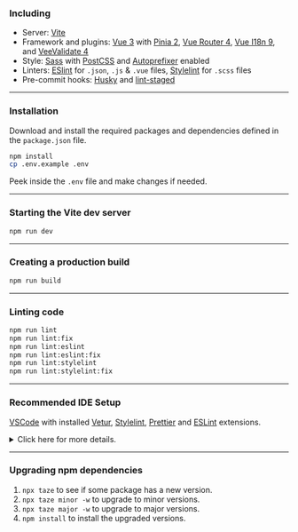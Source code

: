 ### Including

-   Server: [Vite](https://vitejs.dev/)
-   Framework and plugins: [Vue 3](https://v3.vuejs.org/) with [Pinia 2](https://pinia.vuejs.org/), [Vue Router 4](https://next.router.vuejs.org/), [Vue I18n 9](https://vue-i18n.intlify.dev/), and [VeeValidate 4](https://vee-validate.logaretm.com/v4/)
-   Style: [Sass](https://sass-lang.com/) with [PostCSS](https://postcss.org/) and [Autoprefixer](https://github.com/postcss/autoprefixer) enabled
-   Linters: [ESlint](https://eslint.org/) for `.json`, `.js` & `.vue` files, [Stylelint](https://stylelint.io/) for `.scss` files
-   Pre-commit hooks: [Husky](https://typicode.github.io/husky/) and [lint-staged](https://github.com/okonet/lint-staged)

---

### Installation

Download and install the required packages and dependencies defined in the `package.json` file.

```bash
npm install
cp .env.example .env
```

Peek inside the `.env` file and make changes if needed.

---

### Starting the Vite dev server

```bash
npm run dev
```

---

### Creating a production build

```bash
npm run build
```

---

### Linting code

```bash
npm run lint
npm run lint:fix
npm run lint:eslint
npm run lint:eslint:fix
npm run lint:stylelint
npm run lint:stylelint:fix
```

---

### Recommended IDE Setup

[VSCode](https://code.visualstudio.com/) with installed [Vetur](https://marketplace.visualstudio.com/items?itemName=octref.vetur), [Stylelint](https://marketplace.visualstudio.com/items?itemName=stylelint.vscode-stylelint), [Prettier](https://marketplace.visualstudio.com/items?itemName=esbenp.prettier-vscode) and [ESLint](https://marketplace.visualstudio.com/items?itemName=dbaeumer.vscode-eslint) extensions.

<details>
<summary>Click here for more details.</summary>

Open your VSCode `settings.json` file (`CTRL` + `SHIFT` + `P` and `Preferences: Open Settings (JSON)`) and make sure to have these settings:

```json
{
  "[javascript]": {
    "editor.defaultFormatter": "esbenp.prettier-vscode"
  },
  "[json]": {
    "editor.defaultFormatter": "esbenp.prettier-vscode"
  },
  "[typescript]": {
    "editor.defaultFormatter": "esbenp.prettier-vscode"
  },
  "[vue]": {
    "editor.defaultFormatter": "octref.vetur"
  },
  "css.lint.duplicateProperties": "warning",
  "css.validate": false,
  "less.validate": false,
  "scss.validate": false,
  "editor.codeActionsOnSave": {
    "source.fixAll.stylelint": true
  },
  "editor.formatOnPaste": true,
  "editor.formatOnSave": true,
  "html.format.enable": false,
  "html.format.endWithNewline": true,
  "html.format.wrapLineLength": 0,
  "prettier.jsxSingleQuote": true,
  "prettier.printWidth": 120,
  "prettier.singleQuote": true,
  "prettier.tabWidth": 4,
  "stylelint.snippet": ["css", "less", "postcss", "scss"],
  "stylelint.validate": ["css", "less", "postcss", "scss"],
  "typescript.updateImportsOnFileMove.enabled": "always",
  "vetur.experimental.templateInterpolationService": true,
  "vetur.format.options.tabSize": 4,
  "vetur.format.scriptInitialIndent": true,
  "vetur.format.styleInitialIndent": true,
  "vetur.validation.template": false
}
```

</details>

---

### Upgrading npm dependencies

1. `npx taze` to see if some package has a new version.
1. `npx taze minor -w` to upgrade to minor versions.
1. `npx taze major -w` to upgrade to major versions.
1. `npm install` to install the upgraded versions.
